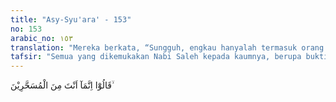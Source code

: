 ```yaml
---
title: "Asy-Syu'ara' - 153"
no: 153
arabic_no: ١٥٣
translation: "Mereka berkata, “Sungguh, engkau hanyalah termasuk orang yang kena sihir;"
tafsir: "Semua yang dikemukakan Nabi Saleh kepada kaumnya, berupa bukti-bukti kebenaran dakwah, tidak dapat mereka bantah. Bahkan hati mereka mengakui kebenaran yang disampaikan kepada mereka, tetapi jiwa mereka yang telah rusak yang menyebabkan mereka ingkar kepada seruan Nabi Saleh. Oleh karena itu, mereka mengatakan kepada Nabi Saleh, \"Hai Saleh, engkau mengemukakan sesuatu kepada kami yang bertujuan agar kami meninggalkan agama nenek moyang kami, dan mengikuti agama yang engkau bawa. Cara-cara engkau menyampaikan agama itu sangat menarik dan memesona kami, seakan-akan engkau telah menyihir kami. Sebenarnya engkau telah gila dan terkena sihir, karena tuhan kami telah menimpakan penyakit gila kepadamu, maka tiada pantas lagi kami mendengar perkataanmu dan menerima ajakanmu.\""
---
```

قَالُوْٓا اِنَّمَآ اَنْتَ مِنَ الْمُسَحَّرِيْنَ ۙ 